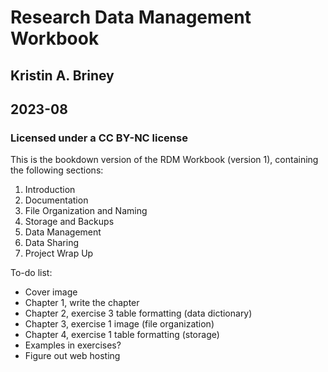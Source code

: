 # Research Data Management Workbook
## Kristin A. Briney
## 2023-08

### Licensed under a CC BY-NC license

This is the bookdown version of the RDM Workbook (version 1), containing the following sections:

1. Introduction
2. Documentation
3. File Organization and Naming
4. Storage and Backups
5. Data Management
6. Data Sharing
7. Project Wrap Up

To-do list:
* Cover image
* Chapter 1, write the chapter
* Chapter 2, exercise 3 table formatting (data dictionary)
* Chapter 3, exercise 1 image (file organization)
* Chapter 4, exercise 1 table formatting (storage)
* Examples in exercises?
* Figure out web hosting